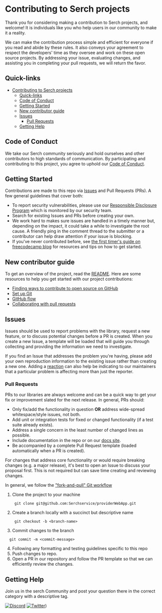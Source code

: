 # Contributing to Serch projects

Thank you for considering making a contribution to Serch projects, and welcome! It is individuals like you who help users in our community to make it a reality.

We can make the contribution process simple and efficient for everyone if you read and abide by these rules. It also conveys your agreement to respect the developers' time as they oversee and work on these open source projects. By addressing your issue, evaluating changes, and assisting you in completing your pull requests, we will return the favor.

## Quick-links

- [Contributing to Serch projects](#contributing-to-serch-projects)
  - [Quick-links](#quick-links)
  - [Code of Conduct](#code-of-conduct)
  - [Getting Started](#getting-started)
  - [New contributor guide](#new-contributor-guide)
  - [Issues](#issues)
    - [Pull Requests](#pull-requests)
  - [Getting Help](#getting-help)

## Code of Conduct

We take our Serch community seriously and hold ourselves and other contributors to high standards of communication. By participating and contributing to this project, you agree to uphold our [Code of Conduct](./CODE_OF_CONDUCT.md).

## Getting Started

Contributions are made to this repo via [Issues](https://github.com/Serchservice/providerWebApp/issues) and Pull Requests (PRs). A few general guidelines that cover both:

- To report security vulnerabilities, please use our [Responsible Disclosure Program]() which is monitored by our security team.
- Search for existing Issues and PRs before creating your own.
- We work hard to makes sure issues are handled in a timely manner but, depending on the impact, it could take a while to investigate the root cause. A friendly ping in the comment thread to the submitter or a contributor can help draw attention if your issue is blocking.
- If you've never contributed before, see [the first timer's guide on freecodecamp blog](https://www.freecodecamp.org/news/how-to-contribute-to-open-source-projects-beginners-guide/) for resources and tips on how to get started.

## New contributor guide

To get an overview of the project, read the [README](./../README.md). Here are some resources to help you get started with our project contributions:

- [Finding ways to contribute to open source on GitHub](https://docs.github.com/en/get-started/exploring-projects-on-github/finding-ways-to-contribute-to-open-source-on-github)
- [Set up Git](https://docs.github.com/en/get-started/quickstart/set-up-git)
- [GitHub flow](https://docs.github.com/en/get-started/quickstart/github-flow)
- [Collaborating with pull requests](https://docs.github.com/en/github/collaborating-with-pull-requests)

## Issues

Issues should be used to report problems with the library, request a new feature, or to discuss potential changes before a PR is created. When you create a new Issue, a template will be loaded that will guide you through collecting and providing the information we need to investigate.

If you find an Issue that addresses the problem you're having, please add your own reproduction information to the existing issue rather than creating a new one. Adding a [reaction](https://github.blog/2016-03-10-add-reactions-to-pull-requests-issues-and-comments/) can also help be indicating to our maintainers that a particular problem is affecting more than just the reporter.

### Pull Requests

PRs to our libraries are always welcome and can be a quick way to get your fix or improvement slated for the next release. In general, PRs should:

- Only fix/add the functionality in question **OR** address wide-spread whitespace/style issues, not both.
- Add unit or integration tests for fixed or changed functionality (if a test suite already exists).
- Address a single concern in the least number of changed lines as possible.
- Include documentation in the repo or on our [docs site](https://github.com/Serchservice/providerWebApp/wiki/providerWebApp).
- Be accompanied by a complete Pull Request template (loaded automatically when a PR is created).

For changes that address core functionality or would require breaking changes (e.g. a major release), it's best to open an Issue to discuss your proposal first. This is not required but can save time creating and reviewing changes.

In general, we follow the ["fork-and-pull" Git workflow](https://gist.github.com/james-priest/74188772ef2a6f8d7132d0b9dc065f9c)

1. Clone the project to your machine
   
   ```console
    git clone git@github.com:Serchservice/providerWebApp.git
   ```
2. Create a branch locally with a succinct but descriptive name
   ```console
    git checkout -b <branch-name>
   ```
3. Commit changes to the branch
  ```console
    git commit -m <commit-message>
  ````
4. Following any formatting and testing guidelines specific to this repo
5. Push changes to repo.
6. Open a PR in our repository and follow the PR template so that we can efficiently review the changes.

## Getting Help

Join us in the serch Community and post your question there in the correct category with a descriptive tag.

[![Discord](https://img.shields.io/badge/Discord-%235865F2.svg?style=for-the-badge&logo=discord&logoColor=white)](https://discord.gg/8gqJb9cdgH)
[![Twitter](https://img.shields.io/badge/Twitter-%231DA1F2.svg?style=for-the-badge&logo=Twitter&logoColor=white)](https://twitter.com/serchservice))